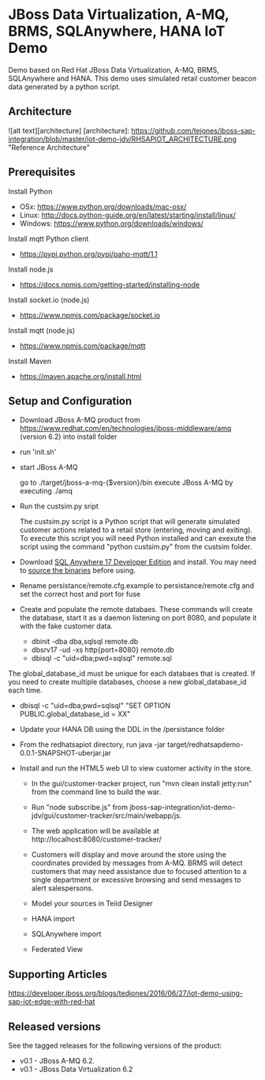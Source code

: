 JBoss Data Virtualization, A-MQ, BRMS, SQLAnywhere, HANA IoT Demo 
=====================================================================

Demo based on Red Hat JBoss Data Virtualization, A-MQ, BRMS, SQLAnywhere and HANA. This demo uses simulated retail customer beacon data generated by a python script. 

Architecture
-----------------------
![alt text][architecture]
[architecture]: https://github.com/tejones/jboss-sap-integration/blob/master/iot-demo-jdv/RHSAPIOT_ARCHITECTURE.png "Reference Architecture"

Prerequisites
-----------------------

Install Python
-  OSx: https://www.python.org/downloads/mac-osx/ 
-  Linux: http://docs.python-guide.org/en/latest/starting/install/linux/    
-  Windows: https://www.python.org/downloads/windows/

Install mqtt Python client
- https://pypi.python.org/pypi/paho-mqtt/1.1

Install node.js
- https://docs.npmjs.com/getting-started/installing-node

Install socket.io (node.js)
- https://www.npmjs.com/package/socket.io

Install mqtt (node.js)
- https://www.npmjs.com/package/mqtt

Install Maven
- https://maven.apache.org/install.html

Setup and Configuration
-----------------------

- Download JBoss A-MQ product from https://www.redhat.com/en/technologies/jboss-middleware/amq (version 6.2) into install folder

- run 'init.sh' 

- start JBoss A-MQ

   go to ./target/jboss-a-mq-{$version}/bin
   execute JBoss A-MQ by executing ./amq

- Run the custsim.py sript

  The custsim.py script is a Python script that will generate simulated customer actions 
  related to a retail store (entering, moving and exiting).
  To execute this script you will need Python installed and can exexute the script using 
  the command "python custsim.py" from the custsim folder. 

- Download [SQL Anywhere 17 Developer Edition](https://www.sap.com/cmp/syb/crm-xm15-dwn-dt015/index.html) and install. You may need to [source the binaries](http://dcx.sap.com/index.html#sqla170/en/html/8135b1bb6ce2101499f0f55a54bc1ab2.html) before using.

- Rename persistance/remote.cfg.example to persistance/remote.cfg and set the correct host and port for fuse

- Create and populate the remote databaes. These commands will create the database, start it as a daemon listening on port 8080, and populate it with the fake customer data.

  - dbinit -dba dba,sqlsql remote.db
  - dbsrv17 -ud -xs http{port=8080} remote.db
  - dbisql -c "uid=dba;pwd=sqlsql" remote.sql

The global_database_id must be unique for each databaes that is created. If you need to create multiple databases, choose a new global_database_id each time.

  - dbisql -c "uid=dba;pwd=sqlsql" "SET OPTION PUBLIC.global_database_id = XX"

- Update your HANA DB using the DDL in the /persistance folder

- From the redhatsapiot directory, run java -jar target/redhatsapdemo-0.0.1-SNAPSHOT-uberjar.jar 

- Install and run the HTML5 web UI to view customer activity in the store.
  - In the gui/customer-tracker project, run "mvn clean install jetty:run" from the command line to build the war.
  - Run "node subscribe.js" from jboss-sap-integration/iot-demo-jdv/gui/customer-tracker/src/main/webapp/js. 
  - The web application will be available at http://localhost:8080/customer-tracker/
  - Customers will display and move around the store using the coordinates provided by messages from A-MQ. BRMS will detect customers that may need assistance due to focused attention to a single department or excessive browsing and send messages to alert salespersons.

  - Model your sources in Teiid Designer
  -   HANA import
  -   SQLAnywhere import
  -   Federated View


Supporting Articles
-------------------

https://developer.jboss.org/blogs/tedjones/2016/06/27/iot-demo-using-sap-iot-edge-with-red-hat


Released versions
-----------------

See the tagged releases for the following versions of the product:

- v0.1 - JBoss A-MQ 6.2.
- v0.1 - JBoss Data Virtualization 6.2



